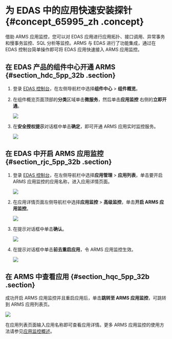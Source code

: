 # 为 EDAS 中的应用快速安装探针 {#concept_65995_zh .concept}

借助 ARMS 应用监控，您可以对 EDAS 应用进行应用拓扑、接口调用、异常事务和慢事务监控、SQL 分析等监控。ARMS 与 EDAS 进行了功能集成，通过在 EDAS 控制台简单操作即可将 EDAS 应用快速接入 ARMS 应用监控。

## 在 EDAS 产品的组件中心开通 ARMS {#section_hdc_5pp_32b .section}

1.  登录 [EDAS 控制台](https://edas.console.aliyun.com/#/home)，在左侧导航栏中选择**组件中心** \> **组件概览**。
2.  在组件概览页面顶部的**分类**区域单击**微服务**，然后单击**应用监控** 右侧的**立即开通**。

    ![](http://static-aliyun-doc.oss-cn-hangzhou.aliyuncs.com/assets/img/152234/156021840343112_zh-CN.png)

3.  在**安全授权提示**对话框中单击**确定**，即可开通 ARMS 应用实时监控服务。

    ![](http://static-aliyun-doc.oss-cn-hangzhou.aliyuncs.com/assets/img/152234/156021840343113_zh-CN.png)


## 在 EDAS 中开启 ARMS 应用监控 {#section_rjc_5pp_32b .section}

1.  登录 [EDAS 控制台](https://edas.console.aliyun.com/#/home)，在左侧导航栏中选择**应用管理** \> **应用列表**，单击要开启 ARMS 应用监控的应用名称，进入应用详情页面。

    ![](http://static-aliyun-doc.oss-cn-hangzhou.aliyuncs.com/assets/img/152234/156021840343114_zh-CN.png)

2.  在应用详情页面左侧导航栏中选择**应用监控** \> **高级监控**，单击**开启 ARMS 应用监控**。

    ![](http://static-aliyun-doc.oss-cn-hangzhou.aliyuncs.com/assets/img/152234/156021840443115_zh-CN.png)

3.  在提示对话框中单击**确认**。

    ![](http://static-aliyun-doc.oss-cn-hangzhou.aliyuncs.com/assets/img/152234/156021840443116_zh-CN.png)

4.  在提示对话框中单击**前去重启应用**，令 ARMS 应用监控生效。

    ![](http://static-aliyun-doc.oss-cn-hangzhou.aliyuncs.com/assets/img/152234/156021840443117_zh-CN.png)


## 在 ARMS 中查看应用 {#section_hqc_5pp_32b .section}

成功开启 ARMS 应用监控并且重启应用后，单击**跳转至 ARMS 应用监控**，可跳转到 ARMS 应用列表页。

![](http://static-aliyun-doc.oss-cn-hangzhou.aliyuncs.com/assets/img/152234/156021840443118_zh-CN.png)

在应用列表页面输入应用名称即可查看应用详情。更多 ARMS 应用监控的使用方法请参见[应用监控概述](cn.zh-CN/应用监控/应用监控概述.md#)。

